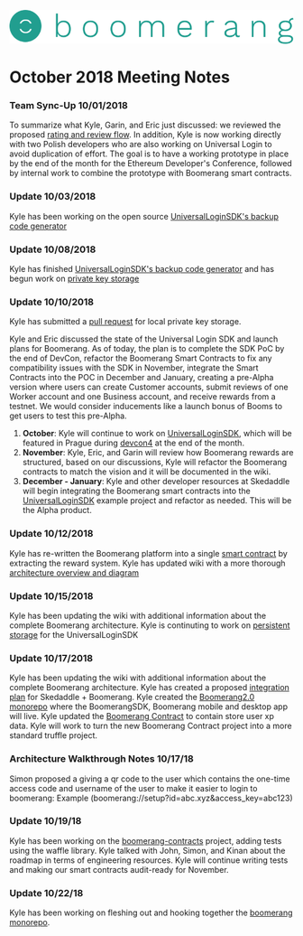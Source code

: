 ![alt text](https://github.com/BoomerangProject/boomerang-wiki/blob/master/images/logo.png "Boomerang Logo")
# October 2018 Meeting Notes

### Team Sync-Up 10/01/2018
To summarize what Kyle, Garin, and Eric just discussed: we reviewed the proposed [rating and review flow](https://www.lucidchart.com/invitations/accept/1ba58674-ea34-4e06-a0da-9d424039df6a). In addition, Kyle is now working directly with two Polish developers who are also working on Universal Login to avoid duplication of effort. The goal is to have a working prototype in place by the end of the month for the Ethereum Developer's Conference, followed by internal work to combine the prototype with Boomerang smart contracts.

### Update 10/03/2018
Kyle has been working on the open source [UniversalLoginSDK's backup code generator](https://github.com/EthWorks/UniversalLoginSDK/pull/81)

### Update 10/08/2018
Kyle has finished [UniversalLoginSDK's backup code generator](https://github.com/EthWorks/UniversalLoginSDK/commit/66f35765eed07ca874442322de30ebdefdc8ba33) and has begun work on [private key storage](https://github.com/EthWorks/UniversalLoginSDK/issues/93)


### Update 10/10/2018
Kyle has submitted a [pull request](https://github.com/EthWorks/UniversalLoginSDK/pull/103) for local private key storage.

Kyle and Eric discussed the state of the Universal Login SDK and launch plans for Boomerang. As of today, the plan is to complete the SDK PoC by the end of DevCon, refactor the Boomerang Smart Contracts to fix any compatibility issues with the SDK in November, integrate the Smart Contracts into the POC in December and January, creating a pre-Alpha version where users can create Customer accounts, submit reviews of one Worker account and one Business account, and receive rewards from a testnet. We would consider inducements like a launch bonus of Booms to get users to test this pre-Alpha. 
1. **October**:
Kyle will continue to work on [UniversalLoginSDK](https://github.com/EthWorks/UniversalLoginSDK), which will be featured in Prague during [devcon4](https://devcon4.ethereum.org/) at the end of the month.
2. **November**:
Kyle, Eric, and Garin will review how Boomerang rewards are structured, based on our discussions, Kyle will refactor the Boomerang contracts to match the vision and it will be documented in the wiki.
3. **December - January**:
Kyle and other developer resources at Skedaddle will begin integrating the Boomerang smart contracts into the [UniversalLoginSDK](https://github.com/EthWorks/UniversalLoginSDK) example project and refactor as needed. This will be the Alpha product.

### Update 10/12/2018
Kyle has re-written the Boomerang platform into a single [smart contract](https://github.com/BoomerangProject/boomerang-contracts/blob/master/Boomerang.sol) by extracting the reward system.
Kyle has updated wiki with a more thorough [architecture overview and diagram](https://github.com/BoomerangProject/boomerang-wiki/blob/master/architecture/Overview.md)

### Update 10/15/2018
Kyle has been updating the wiki with additional information about the complete Boomerang architecture. Kyle is continuting to work on [persistent storage](https://github.com/EthWorks/UniversalLoginSDK/pull/103) for the UniversalLoginSDK

### Update 10/17/2018
Kyle has been updating the wiki with additional information about the complete Boomerang architecture. Kyle has created a proposed [integration plan](https://github.com/BoomerangProject/boomerang-wiki/blob/master/architecture/SkedaddleOnboarding.md) for Skedaddle + Boomerang. Kyle created the [Boomerang2.0 monorepo](https://github.com/BoomerangProject/boomerang2.0) where the BoomerangSDK, Boomerang mobile and desktop app will live. Kyle updated the [Boomerang Contract](https://github.com/BoomerangProject/boomerang-contracts/blob/master/contracts/Boomerang.sol) to contain store user xp data. Kyle will work to turn the new Boomerang Contract project into a more standard truffle project.

### Architecture Walkthrough Notes 10/17/18
Simon proposed a giving a qr code to the user which contains the one-time access code and username of the user to make it easier to login to boomerang: Example (boomerang://setup?id=abc.xyz&access_key=abc123)

### Update 10/19/18
Kyle has been working on the [boomerang-contracts](https://github.com/BoomerangProject/boomerang/tree/master/boomerang-contracts) project, adding tests using the waffle library. Kyle talked with John, Simon, and Kinan about the roadmap in terms of engineering resources. Kyle will continue writing tests and making our smart contracts audit-ready for November.

### Update 10/22/18
Kyle has been working on fleshing out and hooking together the [boomerang monorepo](https://github.com/BoomerangProject/boomerang).
